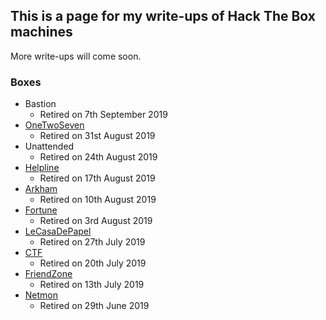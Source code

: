 ## This is a page for my write-ups of Hack The Box machines

More write-ups will come soon.

### Boxes
- Bastion
  - Retired on 7th September 2019
- [OneTwoSeven](https://kyuu-ji.github.io/htb-write-up/onetwoseven/write-up-onetwoseven)
  - Retired on 31st August 2019
- Unattended
  - Retired on 24th August 2019
- [Helpline](https://kyuu-ji.github.io/htb-write-up/helpline/write-up-helpline)
  - Retired on 17th August 2019
- [Arkham](https://kyuu-ji.github.io/htb-write-up/arkham/write-up-arkham)
  - Retired on 10th August 2019
- [Fortune](https://kyuu-ji.github.io/htb-write-up/fortune/write-up-fortune)
  - Retired on 3rd August 2019
- [LeCasaDePapel](https://kyuu-ji.github.io/htb-write-up/lecasadepapel/write-up-lecasadepapel)
  - Retired on 27th July 2019
- [CTF](https://kyuu-ji.github.io/htb-write-up/ctf/write-up-ctf)
  - Retired on 20th July 2019
- [FriendZone](https://kyuu-ji.github.io/htb-write-up/friendzone/write-up-friendzone)
  - Retired on 13th July 2019
- [Netmon](https://kyuu-ji.github.io/htb-write-up/netmon/write-up-netmon)
  - Retired on 29th June 2019
